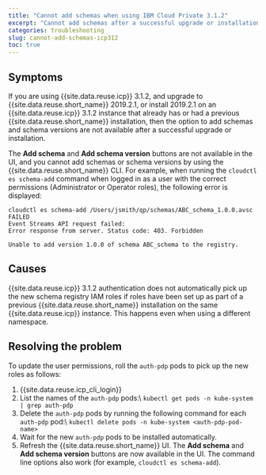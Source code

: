 ```yaml
---
title: "Cannot add schemas when using IBM Cloud Private 3.1.2"
excerpt: "Cannot add schemas after a successful upgrade or installation."
categories: troubleshooting
slug: cannot-add-schemas-icp312
toc: true
---
```


## Symptoms

If you are using {{site.data.reuse.icp}} 3.1.2, and upgrade to {{site.data.reuse.short_name}} 2019.2.1, or install 2019.2.1 on an {{site.data.reuse.icp}} 3.1.2 instance that already has or had a previous {{site.data.reuse.short_name}} installation, then the option to add schemas and schema versions are not available after a successful upgrade or installation.

The **Add schema** and **Add schema version** buttons are not available in the UI, and you cannot add schemas or schema versions by using the {{site.data.reuse.short_name}} CLI. For example, when running the `cloudctl es schema-add` command when logged in as a user with the correct permissions (Administrator or Operator roles), the following error is displayed:

```
cloudctl es schema-add /Users/jsmith/qp/schemas/ABC_schema_1.0.0.avsc
FAILED
Event Streams API request failed:
Error response from server. Status code: 403. Forbidden

Unable to add version 1.0.0 of schema ABC_schema to the registry.
```

## Causes

{{site.data.reuse.icp}} 3.1.2 authentication does not automatically pick up the new schema registry IAM roles if roles have been set up as part of a previous {{site.data.reuse.short_name}} installation on the same {{site.data.reuse.icp}} instance. This happens even when using a different namespace.

## Resolving the problem

To update the user permissions, roll the `auth-pdp` pods to pick up the new roles as follows:

1. {{site.data.reuse.icp_cli_login}}
2. List the names of the `auth-pdp` pods:\\
   `kubectl get pods -n kube-system | grep auth-pdp`
3. Delete the `auth-pdp` pods by running the following command for each `auth-pdp` pod:\\
   `kubectl delete pods -n kube-system <auth-pdp-pod-name>`
4. Wait for the new `auth-pdp` pods to be installed automatically.
5. Refresh the {{site.data.reuse.short_name}} UI. The **Add schema** and **Add schema version** buttons are now available in the UI. The command line options also work (for example, `cloudctl es schema-add`).
